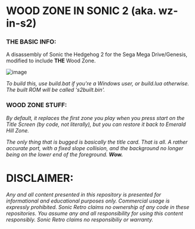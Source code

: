 # WOOD ZONE IN SONIC 2 (aka. wz-in-s2)
### THE BASIC INFO:
A disassembly of Sonic the Hedgehog 2 for the Sega Mega Drive/Genesis, modified to include **THE** Wood Zone.

![image](https://github.com/puyofan99/wz-in-s2/assets/58315244/16ffb4fa-97a6-4885-9964-57cb37127720)

*To build this, use build.bat if you're a Windows user, or build.lua otherwise. The built ROM will be called 's2built.bin'.*

### WOOD ZONE STUFF:

*By default, it replaces the first zone you play when you press start on the Title Screen (by code, not literally), but you can restore it back to Emerald Hill Zone.*

*The only thing that is bugged is basically the title card. That is all. A rather accurate port, with a fixed slope collision, and the background no longer being on the lower end of the foreground.* ***Wow.***

# DISCLAIMER:

*Any and all content presented in this repository is presented for informational and educational purposes only.*
*Commercial usage is expressly prohibited. Sonic Retro claims no ownership of any code in these repositories.*
*You assume any and all responsibility for using this content responsibly. Sonic Retro claims no responsibiliy or warranty.*
